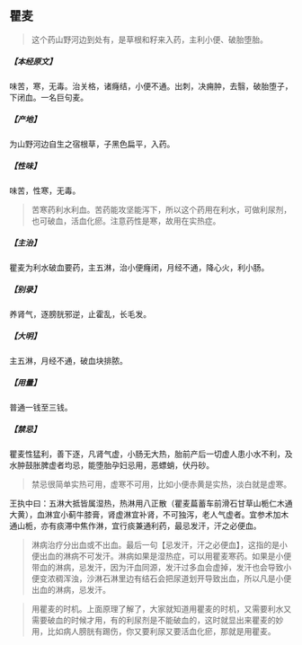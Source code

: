 ## 瞿麦

> 这个药山野河边到处有，是草根和籽来入药，主利小便、破胎堕胎。

##### 【本经原文】
味苦，寒，无毒。治关格，诸癃结，小便不通。出刺，决痈肿，去翳，破胎堕子，下闭血。一名巨句麦。
##### 【产地】
为山野河边自生之宿根草，子黑色扁平，入药。
##### 【性味】
味苦，性寒，无毒。

> 苦寒药利水利血。苦药能攻坚能泻下，所以这个药用在利水，可做利尿剂，也可破血，活血化瘀。注意药性是寒，故用在实热症。

##### 【主治】
瞿麦为利水破血要药，主五淋，治小便癃闭，月经不通，降心火，利小肠。
##### 【别录】
养肾气，逐膀胱邪逆，止霍乱，长毛发。
##### 【大明】
主五淋，月经不通，破血块排脓。
##### 【用量】
普通一钱至三钱。
##### 【禁忌】
瞿麦性猛利，善下逐，凡肾气虚，小肠无大热，胎前产后一切虚人患小水不利，及水肿鼓胀脾虚者均忌，能堕胎孕妇忌用，恶螵蛸，伏丹砂。

> 禁忌很简单实热可用，虚寒不可用，比如小便赤黄是实热，淡白就是虚寒。

王执中曰：五淋大抵皆属湿热，热淋用八正散（瞿麦萹蓄车前滑石甘草山栀仁木通大黄），血淋宜小蓟牛膝膏，肾虚淋宜补肾，不可独泻，老人气虚者。宜参术加木通山栀，亦有痰滞中焦作淋，宜行痰兼通利药，最忌发汗，汗之必便血。

> 淋病治疗分出血或不出血‍。最后一句【忌发汗，汗之必便血】，这指的是小便出血的淋病不可发汗。淋病如果是湿热症，可以用瞿麦寒药。如果是小便带血的淋病，忌发汗，因为汗血同源，发汗过多血会虚掉，发汗也会导致小便变浓稠浑浊，沙淋石淋里边有结石会把尿道划开导致出血，所以凡是小便出血的淋病，忌发汗。‍‍‍‍‍‍‍‍‍‍‍‍‍‍‍

> 用瞿麦的时机。上面原理了解了，大家就知道用瞿麦的时机，又需要利水又需要破血的时候才用，有的利尿剂是不能破血的，这时就显出来瞿麦的妙用，比如病人膀胱有踢伤，你又要利尿又要活血化瘀，那就是用瞿麦。